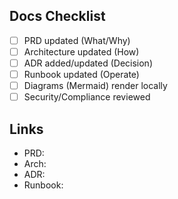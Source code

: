 ## Docs Checklist
- [ ] PRD updated (What/Why)
- [ ] Architecture updated (How)
- [ ] ADR added/updated (Decision)
- [ ] Runbook updated (Operate)
- [ ] Diagrams (Mermaid) render locally
- [ ] Security/Compliance reviewed

## Links
- PRD:
- Arch:
- ADR:
- Runbook:
